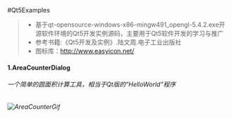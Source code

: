 #Qt5Examples

>* 基于qt-opensource-windows-x86-mingw491_opengl-5.4.2.exe开源软件环境的Qt5开发实例源码，主要用于Qt5软件开发的学习与推广
>* 参考书籍:《Qt5开发及实例》.陆文周.电子工业出版社
>* 图标库：http://www.easyicon.net/

#### 1.AreaCounterDialog 
###### 一个简单的圆面积计算工具，相当于Qt版的“HelloWorld”程序
###### ![AreaCounterGif](https://git.oschina.net/gitjf/Qt5Examples/raw/master/Dialog/ACD.gif?dir=0&filepath=Dialog%2FACD.gif&oid=eb019654e481dd7e6836de6d7e58d7f1d8e35eca&sha=53186ef9863eda557e95f2cc37ec8a816589bbae)
